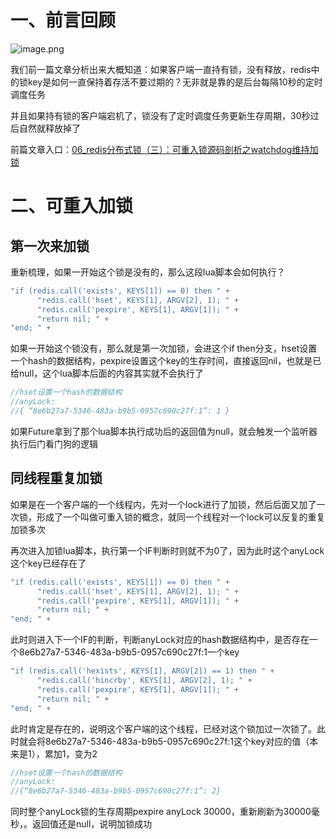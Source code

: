 # 一、前言回顾
![image.png](https://cdn.nlark.com/yuque/0/2023/png/34922072/1681445337264-4003be2b-f0e6-4cc0-b72a-14b406836e0f.png?x-oss-process=image%2Fwatermark%2Ctype_d3F5LW1pY3JvaGVp%2Csize_43%2Ctext_5p2O5pyJ5Lm-%2Ccolor_FFFFFF%2Cshadow_50%2Ct_80%2Cg_se%2Cx_10%2Cy_10#averageHue=%23fcfcfc&clientId=u00b5c259-c625-4&from=paste&height=339&id=ufcd9a267&originHeight=677&originWidth=1500&originalType=binary&ratio=2&rotation=0&showTitle=false&size=286629&status=done&style=none&taskId=uffa09f39-9626-4528-a244-5fc24a060ba&title=&width=750)

我们前一篇文章分析出来大概知道：如果客户端一直持有锁，没有释放，redis中的锁key是如何一直保持着存活不要过期的？无非就是靠的是后台每隔10秒的定时调度任务

并且如果持有锁的客户端宕机了，锁没有了定时调度任务更新生存周期，30秒过后自然就释放掉了

前篇文章入口：[06_redis分布式锁（三）：可重入锁源码剖析之watchdog维持加锁](https://lyqian.yuque.com/org-wiki-lyqian-zm3pdh/nhmyrc/ymrvq0f8p0ffdlvm)
# 
# 二、可重入加锁

## 第一次来加锁
重新梳理，如果一开始这个锁是没有的，那么这段lua脚本会如何执行？
```java
"if (redis.call('exists', KEYS[1]) == 0) then " +
      "redis.call('hset', KEYS[1], ARGV[2], 1); " +
      "redis.call('pexpire', KEYS[1], ARGV[1]); " +
      "return nil; " +
"end; " +
```
如果一开始这个锁没有，那么就是第一次加锁，会进这个if then分支，hset设置一个hash的数据结构，pexpire设置这个key的生存时间，直接返回nil，也就是已给null，这个lua脚本后面的内容其实就不会执行了
```java
//hset设置一个hash的数据结构
//anyLock: 
//{ “8e6b27a7-5346-483a-b9b5-0957c690c27f:1”: 1 }
```
如果Future拿到了那个lua脚本执行成功后的返回值为null，就会触发一个监听器执行后门看门狗的逻辑

## 同线程重复加锁
如果是在一个客户端的一个线程内，先对一个lock进行了加锁，然后后面又加了一次锁，形成了一个叫做可重入锁的概念，就同一个线程对一个lock可以反复的重复加锁多次

再次进入加锁lua脚本，执行第一个IF判断时则就不为0了，因为此时这个anyLock这个key已经存在了
```java
"if (redis.call('exists', KEYS[1]) == 0) then " +
      "redis.call('hset', KEYS[1], ARGV[2], 1); " +
      "redis.call('pexpire', KEYS[1], ARGV[1]); " +
      "return nil; " +
"end; " +
```
此时则进入下一个IF的判断，判断anyLock对应的hash数据结构中，是否存在一个8e6b27a7-5346-483a-b9b5-0957c690c27f:1一个key
```java
"if (redis.call('hexists', KEYS[1], ARGV[2]) == 1) then " +
      "redis.call('hincrby', KEYS[1], ARGV[2], 1); " +
      "redis.call('pexpire', KEYS[1], ARGV[1]); " +
      "return nil; " +
"end; " +
```
此时肯定是存在的，说明这个客户端的这个线程，已经对这个锁加过一次锁了。此时就会将8e6b27a7-5346-483a-b9b5-0957c690c27f:1这个key对应的值（本来是1），累加1，变为2
```java
//hset设置一个hash的数据结构
//anyLock: 
//{“8e6b27a7-5346-483a-b9b5-0957c690c27f:1”: 2}
```
同时整个anyLock锁的生存周期pexpire anyLock 30000，重新刷新为30000毫秒，。返回值还是null，说明加锁成功
